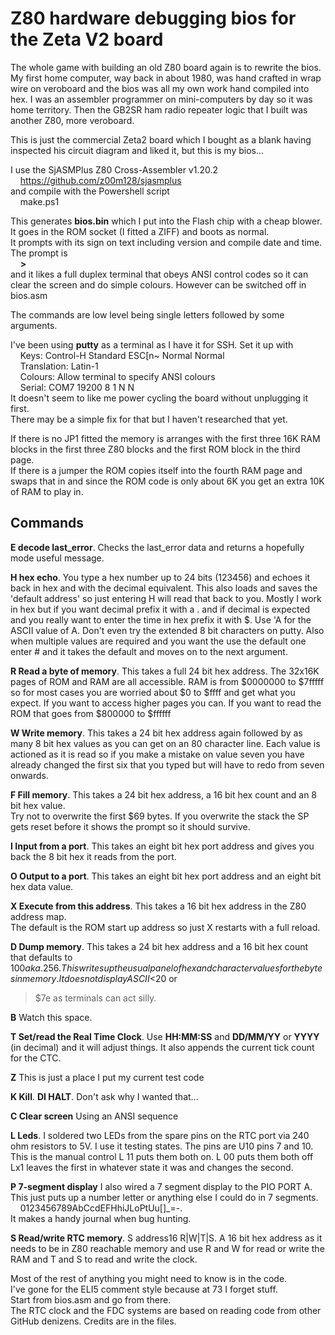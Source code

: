 ﻿# Z80 hardware debugging bios for the Zeta V2 board

The whole game with building an old Z80 board again is to rewrite the bios.
My first home computer, way back in about 1980, was hand crafted in wrap wire
on veroboard and the bios was all my own work hand compiled into hex. I was
an assembler programmer on mini-computers by day so it was home territory.
Then the GB2SR ham radio repeater logic that I built was another Z80, more
veroboard.

This is just the commercial Zeta2 board which I bought as a blank having
inspected his circuit diagram and liked it, but this is my bios...

I use the SjASMPlus Z80 Cross-Assembler v1.20.2  
&nbsp;&nbsp;&nbsp;&nbsp;https://github.com/z00m128/sjasmplus  
and compile with the Powershell script  
&nbsp;&nbsp;&nbsp;&nbsp;make.ps1

This generates **bios.bin** which I put into the Flash chip with a cheap blower.  
It goes in the ROM socket (I fitted a ZIFF) and boots as normal.  
It prompts with its sign on text including version and compile date and time.
The prompt is  
&nbsp;&nbsp;&nbsp;&nbsp;**\>**  
and it likes a full duplex terminal that obeys ANSI control codes so it can
clear the screen and do simple colours. However can be switched off in bios.asm

The commands are low level being single letters followed by some arguments.

I've been using **putty** as a terminal as I have it for SSH. Set it up with  
&nbsp;&nbsp;&nbsp;&nbsp;Keys: Control-H Standard ESC[n~ Normal Normal  
&nbsp;&nbsp;&nbsp;&nbsp;Translation: Latin-1  
&nbsp;&nbsp;&nbsp;&nbsp;Colours: Allow terminal to specify ANSI colours  
&nbsp;&nbsp;&nbsp;&nbsp;Serial: COM7 19200 8 1 N N  
It doesn't seem to like me power cycling the board without unplugging it first.  
There may be a simple fix for that but I haven't researched that yet.

If there is no JP1 fitted the memory is arranges with the first three 16K RAM
blocks in the first three Z80 blocks and the first ROM block in the third page.  
If there is a jumper the ROM copies itself into the fourth RAM page and swaps
that in and since the ROM code is only about 6K you get an extra 10K of RAM to
play in.

## Commands

**E decode last_error**. Checks the last_error data and returns a hopefully
mode useful message.

**H hex echo**. You type a hex number up to 24 bits (123456) and echoes it back
in hex and with the decimal equivalent. This also loads and saves the 'default
address' so just entering H will read that back to you. Mostly I work in hex
but if you want decimal prefix it with a . and if decimal is expected and you
really want to enter the time in hex prefix it with $. Use 'A for the ASCII
value of A. Don't even try the extended 8 bit characters on putty. Also when
multiple values are required and you want the use the default one enter # and
it takes the default and moves on to the next argument.

**R Read a byte of memory**. This takes a full 24 bit hex address. The 32x16K
pages of ROM and RAM are all accessible. RAM is from $0000000 to $7fffff so
for most cases you are worried about $0 to $ffff and get what you expect. If
you want to access higher pages you can. If you want to read the ROM that goes
from $800000 to $ffffff

**W Write memory**. This takes a 24 bit hex address again followed by as many
8 bit hex values as you can get on an 80 character line. Each value is actioned
as it is read so if you make a mistake on value seven you have already changed
the first six that you typed but will have to redo from seven onwards.

**F Fill memory**. This takes a 24 bit hex address, a 16 bit hex count and an
8 bit hex value.  
Try not to overwrite the first $69 bytes. If you overwrite the stack the SP
gets reset before it shows the prompt so it should survive.

**I Input from a port**. This takes an eight bit hex port address and gives you
back the 8 bit hex it reads from the port.

**O Output to a port**. This takes an eight bit hex port address and an eight
bit hex data value.

**X Execute from this address**. This takes a 16 bit hex address in the Z80
address map.  
The default is the ROM start up address so just X restarts with a full reload.

**D Dump memory**. This takes a 24 bit hex address and a 16 bit hex count
that defaults to $100 aka .256. This writes up the usual panel of hex and
character values for the bytes in memory. It does not display ASCII <$20 or
>$7e as terminals can act silly.

**B** Watch this space.

**T Set/read the Real Time Clock**. Use **HH:MM:SS** and **DD/MM/YY** or
**YYYY** (in decimal) and it will adjust things. It also appends the current
tick count for the CTC.

**Z** This is just a place I put my current test code

**K Kill**. **DI HALT**. Don't ask why I wanted that...

**C Clear screen** Using an ANSI sequence

**L Leds**. I soldered two LEDs from the spare pins on the RTC port via 240 ohm
resistors to 5V. I use it testing states. The pins are U10 pins 7 and 10.
This is the manual control L 11 puts them both on. L 00 puts them both off
Lx1 leaves the first in whatever state it was and changes the second.

**P 7-segment display** I also wired a 7 segment display to the PIO PORT A.
This just puts up a number letter or anything else I could do in 7 segments.  
&nbsp;&nbsp;&nbsp;&nbsp;0123456789AbCcdEFHhiJLoPtUu[]_=-.  
It makes a handy journal when bug hunting.

**S Read/write RTC memory**. S address16 R|W|T|S. A 16 bit hex address as
it needs to be in Z80 reachable memory and use R and W for read or write the
RAM and T and S to read and write the clock.

Most of the rest of anything you might need to know is in the code.  
I've gone for the ELI5 comment style because at 73 I forget stuff.  
Start from bios.asm and go from there.  
The RTC clock and the FDC systems are based on reading code from other GitHub
denizens. Credits are in the files.